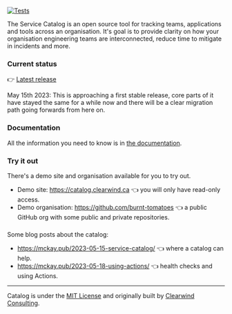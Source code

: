 [![Tests](https://github.com/clearwind-ca/service-catalog/actions/workflows/django.yml/badge.svg)](https://github.com/clearwind-ca/service-catalog/actions/workflows/django.yml)

The Service Catalog is an open source tool for tracking teams, applications and tools across an organisation. It's goal is to provide clarity on how your organisation engineering teams are interconnected, reduce time to mitigate in incidents and more.

### Current status

👉 [Latest release](https://github.com/clearwind-ca/service-catalog/releases/tag/0.1.4)

May 15th 2023: This is approaching a first stable release, core parts of it have stayed the same for a while now and there will be a clear migration path going forwards from here on.

### Documentation

All the information you need to know is in [the documentation](docs).

### Try it out

There's a demo site and organisation available for you to try out.

* Demo site: https://catalog.clearwind.ca 👈 you will only have read-only access.
* Demo organisation: https://github.com/burnt-tomatoes 👈 a public GitHub org with some public and private repositories.

###

Some blog posts about the catalog:

* https://mckay.pub/2023-05-15-service-catalog/ 👈 where a catalog can help.
* https://mckay.pub/2023-05-18-using-actions/ 👈 health checks and using Actions.
---

Catalog is under the [MIT License](LICENSE.md) and originally built by [Clearwind Consulting](https://clearwind.ca).

